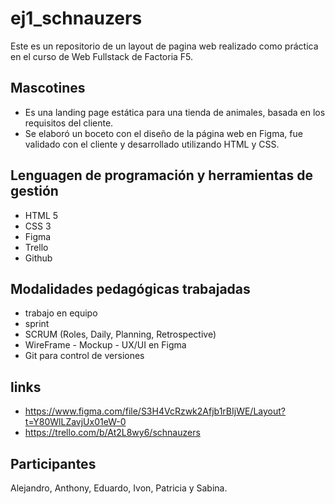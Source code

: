 # ej1_schnauzers

Este es un repositorio de un layout de pagina web realizado como práctica en el
curso de Web Fullstack de Factoria F5.

 ## Mascotines
 - Es una landing page estática para una tienda de animales, basada en los requisitos
 del cliente.
 - Se elaboró un boceto con el diseño de la página web en Figma, fue validado con
 el cliente y desarrollado utilizando HTML y CSS. 
 
 ## Lenguagen de programación y herramientas de gestión
 - HTML 5
 - CSS 3
 - Figma
 - Trello
 - Github
 
  ## Modalidades pedagógicas trabajadas
  - trabajo en equipo 
  - sprint
  - SCRUM (Roles, Daily, Planning, Retrospective)
  - WireFrame - Mockup - UX/UI en Figma
  - Git para control de versiones
 
 
  ## links
 - https://www.figma.com/file/S3H4VcRzwk2Afjb1rBIjWE/Layout?t=Y80WlLZavjUx01eW-0
 - https://trello.com/b/At2L8wy6/schnauzers
 
 
  
  ## Participantes
 Alejandro, Anthony, Eduardo, Ivon, Patricia y Sabina.  
 
